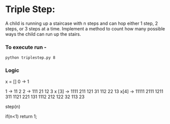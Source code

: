 # Triple Step:

A child is running up a staircase with n steps and can hop either 1 step, 2 steps, or 3 steps at a time. Implement a method to count how many possible ways the child can run up the stairs.

### To execute run -

`python triplestep.py 8`


### Logic

x = []
0 -> 1


1 -> 11	2
2 -> 111	21 12 3
x [3] -> 1111 211 121 31 112 22 13
x[4] -> 11111 2111 1211 311 1121 221 131	1112 212 122 32		113 23


step(n)

if(n<1)
	return 1;